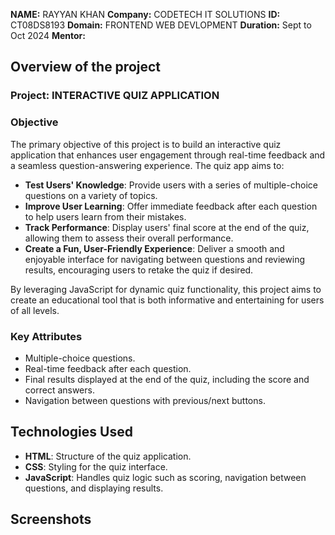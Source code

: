 **NAME:** RAYYAN KHAN
**Company:** CODETECH IT SOLUTIONS
**ID:** CT08DS8193
**Domain:** FRONTEND WEB DEVLOPMENT
**Duration:** Sept to Oct 2024
**Mentor:**


## Overview of the project

### Project: INTERACTIVE QUIZ APPLICATION

### Objective 
The primary objective of this project is to build an interactive quiz application that enhances user engagement through real-time feedback and a seamless question-answering experience. The quiz app aims to:

- **Test Users' Knowledge**: Provide users with a series of multiple-choice questions on a variety of topics.
- **Improve User Learning**: Offer immediate feedback after each question to help users learn from their mistakes.
- **Track Performance**: Display users' final score at the end of the quiz, allowing them to assess their overall performance.
- **Create a Fun, User-Friendly Experience**: Deliver a smooth and enjoyable interface for navigating between questions and reviewing results, encouraging users to retake the quiz if desired.
  
By leveraging JavaScript for dynamic quiz functionality, this project aims to create an educational tool that is both informative and entertaining for users of all levels.

### Key Attributes
- Multiple-choice questions.
- Real-time feedback after each question.
- Final results displayed at the end of the quiz, including the score and correct answers.
- Navigation between questions with previous/next buttons.

## Technologies Used
- **HTML**: Structure of the quiz application.
- **CSS**: Styling for the quiz interface.
- **JavaScript**: Handles quiz logic such as scoring, navigation between questions, and displaying results.

## Screenshots

